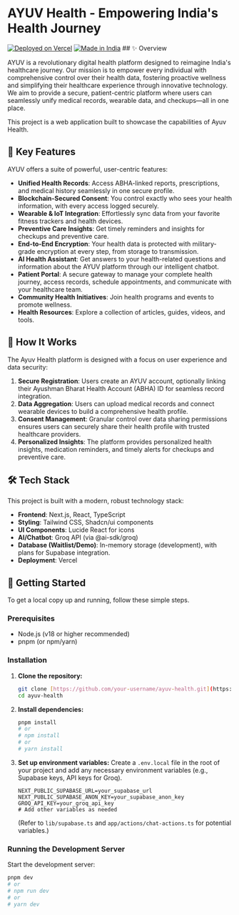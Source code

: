 # AYUV Health - Empowering India's Health Journey

[![Deployed on Vercel](https://img.shields.io/badge/Deployed%20on-Vercel-black?style=for-the-badge&logo=vercel)](https://vercel.com/techvandr-3145s-projects/v0-image-analysis)
[![Made in India](https://img.shields.io/badge/Made%20in-India-orange?style=for-the-badge&logo=india)](https://www.ayuv.in) ## ✨ Overview

AYUV is a revolutionary digital health platform designed to reimagine India's healthcare journey. Our mission is to empower every individual with comprehensive control over their health data, fostering proactive wellness and simplifying their healthcare experience through innovative technology. We aim to provide a secure, patient-centric platform where users can seamlessly unify medical records, wearable data, and checkups—all in one place.

This project is a web application built to showcase the capabilities of Ayuv Health.

## 🚀 Key Features

AYUV offers a suite of powerful, user-centric features:

* **Unified Health Records**: Access ABHA-linked reports, prescriptions, and medical history seamlessly in one secure profile.
* **Blockchain-Secured Consent**: You control exactly who sees your health information, with every access logged securely.
* **Wearable & IoT Integration**: Effortlessly sync data from your favorite fitness trackers and health devices.
* **Preventive Care Insights**: Get timely reminders and insights for checkups and preventive care.
* **End-to-End Encryption**: Your health data is protected with military-grade encryption at every step, from storage to transmission.
* **AI Health Assistant**: Get answers to your health-related questions and information about the AYUV platform through our intelligent chatbot.
* **Patient Portal**: A secure gateway to manage your complete health journey, access records, schedule appointments, and communicate with your healthcare team.
* **Community Health Initiatives**: Join health programs and events to promote wellness.
* **Health Resources**: Explore a collection of articles, guides, videos, and tools.

## 🤔 How It Works

The Ayuv Health platform is designed with a focus on user experience and data security:
1.  **Secure Registration**: Users create an AYUV account, optionally linking their Ayushman Bharat Health Account (ABHA) ID for seamless record integration.
2.  **Data Aggregation**: Users can upload medical records and connect wearable devices to build a comprehensive health profile.
3.  **Consent Management**: Granular control over data sharing permissions ensures users can securely share their health profile with trusted healthcare providers.
4.  **Personalized Insights**: The platform provides personalized health insights, medication reminders, and timely alerts for checkups and preventive care.

## 🛠️ Tech Stack

This project is built with a modern, robust technology stack:

* **Frontend**: Next.js, React, TypeScript
* **Styling**: Tailwind CSS, Shadcn/ui components
* **UI Components**: Lucide React for icons
* **AI/Chatbot**: Groq API (via @ai-sdk/groq)
* **Database (Waitlist/Demo)**: In-memory storage (development), with plans for Supabase integration.
* **Deployment**: Vercel

## 🚀 Getting Started

To get a local copy up and running, follow these simple steps.

### Prerequisites

* Node.js (v18 or higher recommended)
* pnpm (or npm/yarn)

### Installation

1.  **Clone the repository:**
    ```bash
    git clone [https://github.com/your-username/ayuv-health.git](https://github.com/your-username/ayuv-health.git) # Replace with your actual repo URL
    cd ayuv-health
    ```
2.  **Install dependencies:**
    ```bash
    pnpm install
    # or
    # npm install
    # or
    # yarn install
    ```
3.  **Set up environment variables:**
    Create a `.env.local` file in the root of your project and add any necessary environment variables (e.g., Supabase keys, API keys for Groq).
    ```env
    NEXT_PUBLIC_SUPABASE_URL=your_supabase_url
    NEXT_PUBLIC_SUPABASE_ANON_KEY=your_supabase_anon_key
    GROQ_API_KEY=your_groq_api_key
    # Add other variables as needed
    ```
    (Refer to `lib/supabase.ts` and `app/actions/chat-actions.ts` for potential variables.)

### Running the Development Server

Start the development server:
```bash
pnpm dev
# or
# npm run dev
# or
# yarn dev
